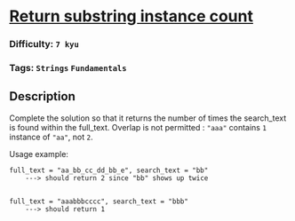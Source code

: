 # [Return substring instance count](https://www.codewars.com/kata/5168b125faced29f66000005)

### Difficulty: `7 kyu`

### Tags: `Strings` `Fundamentals`

## Description

Complete the solution so that it returns the number of times the search_text is found within the full_text. Overlap is not permitted : `"aaa"` contains `1` instance of `"aa"`, not `2`.

Usage example:

```
full_text = "aa_bb_cc_dd_bb_e", search_text = "bb"
    ---> should return 2 since "bb" shows up twice


full_text = "aaabbbcccc", search_text = "bbb"
    ---> should return 1
```